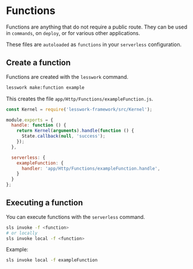 # Functions
Functions are anything that do not require a public route. They can be used in `commands`, on `deploy`, or for various other applications.

These files are `autoloaded` as `functions` in your `serverless` configuration.

## Create a function
Functions are created with the `lesswork` command.

```bash
lesswork make:function example
```

This creates the file `app/Http/Functions/exampleFunction.js`.

```js
const Kernel = require('lesswork-framework/src/Kernel');

module.exports = {
  handle: function () {
    return Kernel(arguments).handle(function () {
      State.callback(null, 'success');
    });
  },

  serverless: {
    exampleFunction: {
      handler: 'app/Http/Functions/exampleFunction.handle',
    }
  }
};
```

## Executing a function
You can execute functions with the `serverless` command.
```bash 
sls invoke -f <function>
# or locally
sls invoke local -f <function>
```

Example:
```bash
sls invoke local -f exampleFunction
```